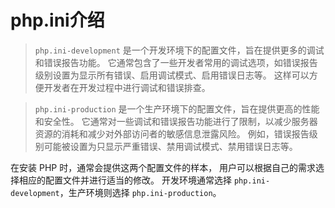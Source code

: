 # php.ini介绍
> `php.ini-development` 是一个开发环境下的配置文件，旨在提供更多的调试和错误报告功能。
它通常包含了一些开发者常用的调试选项，如错误报告级别设置为显示所有错误、启用调试模式、启用错误日志等。
这样可以方便开发者在开发过程中进行调试和错误排查。

> `php.ini-production` 是一个生产环境下的配置文件，旨在提供更高的性能和安全性。
它通常对一些调试和错误报告功能进行了限制，以减少服务器资源的消耗和减少对外部访问者的敏感信息泄露风险。
例如，错误报告级别可能被设置为只显示严重错误、禁用调试模式、禁用错误日志等。

在安装 PHP 时，通常会提供这两个配置文件的样本，
用户可以根据自己的需求选择相应的配置文件并进行适当的修改。
开发环境通常选择 `php.ini-development`，生产环境则选择 `php.ini-production`。


